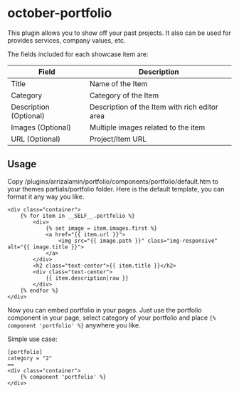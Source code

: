 # october-portfolio
This plugin allows you to show off your past projects. It also can be used for provides services, company values, etc.

The fields included for each showcase item are:

**Field**               | **Description**
------------------------|--------------------
Title                   | Name of the Item
Category                | Category of the Item
Description (Optional)  | Description of the Item with rich editor area
Images (Optional)       | Multiple images related to the item
URL (Optional)          | Project/Item URL

## Usage
Copy /plugins/arrizalamin/portfolio/components/portfolio/default.htm to your themes partials/portfolio folder. Here is the default template, you can format it any way you like.
~~~
<div class="container">
    {% for item in __SELF__.portfolio %}
        <div>
            {% set image = item.images.first %}
            <a href="{{ item.url }}">
                <img src="{{ image.path }}" class="img-responsive" alt="{{ image.title }}">
            </a>
        </div>
        <h2 class="text-center">{{ item.title }}</h2>
        <div class="text-center">
            {{ item.description|raw }}
        </div>
    {% endfor %}
</div>
~~~
Now you can embed portfolio in your pages. Just use the portfolio component in your page, select category of your portfolio and place `{% component 'portfolio' %}` anywhere you like.

Simple use case:
~~~
[portfolio]
category = "2"
==
<div class="container">
    {% component 'portfolio' %}
</div>
~~~

